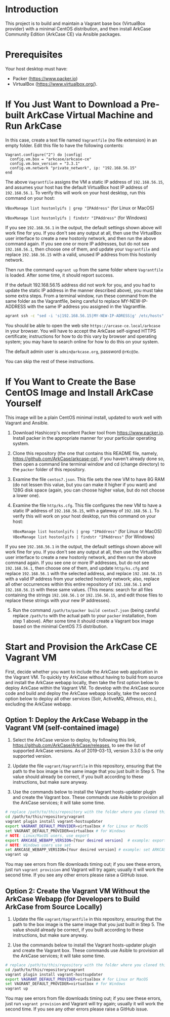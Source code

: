 # Introduction

This project is to build and maintain a Vagrant base box (VirtualBox provider) with a minimal CentOS distribution, and then install ArkCase Community Edition (ArkCase CE) via Ansible packages.

# Prerequisites

Your host desktop must have:

* Packer (<https://www.packer.io>)
* VirtualBox (<https://www.virtualbox.org/>).  

# If You Just Want to Download a Pre-built ArkCase Virtual Machine and Run ArkCase

In this case, create a text file named `Vagrantfile` (no file extension) in an empty folder.  Edit this file to have the following contents:

```
Vagrant.configure("2") do |config|
  config.vm.box = "arkcase/arkcase-ce"
  config.vm.box_version = "3.3.1"
  config.vm.network "private_network", ip: "192.168.56.15"  
end
```

The above `Vagrantfile` assigns the VM a static IP address of `192.168.56.15`, and assumes your host has the default VirtualBox host IP address of `192.168.56.1`.  To verify this will work on your host desktop, run this command on your host:

   `VBoxManage list hostonlyifs | grep "IPAddress"`  (for Linux or MacOS)
   
   `VBoxManage list hostonlyifs | findstr "IPAddress"`  (for Windows)
   
If you see `192.168.56.1` in the output, the default settings shown above will work fine for you.  If you don't see any output at all, then use the VirtualBox user interface to create a new hostonly network, and then run the above command again.  If you see one or more IP addresses, but do not see `192.168.56.1`, then choose one of them, and update your `Vagrantfile` and replace `192.168.56.15` with a valid, unused IP address from this hostonly network.  

Then run the command `vagrant up` from the same folder where `Vagrantfile` is loaded.  After some time, it should report success.

If the default 192.168.56.15 address did not work for you, and you had to update the static IP address in the manner described above), you must take some extra steps.  From a terminal window, run these command from the same folder as the Vagrantfile, being careful to replace MY-NEW-IP-ADDRESS with the same IP address you assigned in the Vagrantfile.

```bash
agrant ssh -c "sed -i 's|192.168.56.15|MY-NEW-IP-ADRESS|g' /etc/hosts"
```

You should be able to open the web site `https://arcase-ce.local/arkcase` in your browser.  You will have to accept the ArkCase self-signed HTTPS certificate; instructions for how to do this vary by browser and operating system; you may have to search online for how to do this on your system.

The default admin user is `admin@arkcase.org`, password `@rKc@3e`.

You can skip the rest of these instructions.

# If You Want to Create the Base CentOS Image and Install ArkCase Yourself

This image will be a plain CentOS minimal install, updated to work well with Vagrant and Ansible.  

1. Download Hashicorp's excellent Packer tool from <https://www.packer.io>. Install packer in the appropriate manner for your particular operating system.

2. Clone this repository (the one that contains this README file, namely, https://github.com/ArkCase/arkcase-ce), if you haven't already done so, then open a command line terminal window and cd (change directory) to the `packer` folder of this repository. 

3. Examine the file `centos7.json`.  This file sets the new VM to have 8G RAM (do not lessen this value, but you can make it higher if you want) and 128G disk space (again, you can choose  higher value, but do not choose a lower one).

4. Examine the file `http/ks.cfg`.  This file configures the new VM to have a static IP address of `192.168.56.15`, with a gateway of `192.168.56.1`.  To verify this will work on your host desktop, run this command on your host:

   `VBoxManage list hostonlyifs | grep "IPAddress"`  (for Linux or MacOS)
   `VBoxManage list hostonlyifs | findstr "IPAddress"`  (for Windows)
   
If you see `192.168.56.1` in the output, the default settings shown above will work fine for you.  If you don't see any output at all, then use the VirtualBox user interface to create a new hostonly network, and then run the above command again.  If you see one or more IP addresses, but do not see `192.168.56.1`, then choose one of them, and update `http/ks.cfg` and replace `192.168.56.1` with the selected address, and replace `192.168.56.15` with a valid IP address from your selected hostonly network; also, replace all other occurrences within this entire repository of `192.168.56.1` and `192.168.56.15` with these same values.  (This means: search for all files containing the strings `192.168.56.1` or `192.156.56.15`, and edit those files to replace these strings with your new IP addresses).

5. Run the command `/path/to/packer build centos7.json` (being careful replace `/path/to` with the actual path to your `packer` installation, from step 1 above). After some time it should create a Vagrant box image based on the minimal CentOS 7.5 distribution.

# Start and Provision the ArkCase CE Vagrant VM

First, decide whether you want to include the ArkCase web application in the Vagrant VM.  To quickly try ArkCase without having to build from source and install the ArkCase webapp locally, then take the first option below to deploy ArkCase within the Vagrant VM.  To develop with the ArkCase source code and build and deploy the ArkCase webapp locally, take the second option below to deploy all other services (Solr, ActiveMQ, Alfresco, etc.), excluding the ArkCase webapp.

## Option 1: Deploy the ArkCase Webapp in the Vagrant VM (self-contained image)

1. Select the ArkCase version to deploy, by following this link, https://github.com/ArkCase/ArkCase/releases, to see the list of supported ArkCase versions.  As of 2019-03-13, version 3.3.0 is the only supported version.

2. Update the file `vagrant/Vagrantfile` in this repository, ensuring that the path to the box image is the same image that you just built in Step 5.  The value should already be correct, if you built according to these instructions, but make sure anyway.

3. Use the commands below to install the Vagrant hosts-updater plugin and create the Vagrant box.  These commands use Asible to provision all the ArkCase services; it will take some time.

```bash
# replace /path/to/this/repository with the folder where you cloned this repository
cd /path/to/this/repository/vagrant
vagrant plugin install vagrant-hostsupdater
export VAGRANT_DEFAULT_PROVIDER=virtualbox # for Linux or MacOS
set VAGRANT_DEFAULT_PROVIDER=virtualbox # for Windows
# NOTE: Linux/MacOS users, use export
export ARKCASE_WEBAPP_VERSION=[Your desired version]  # example: export ARKCASE_WEBAPP_VERSION=3.3.0
# NOTE: Windows users use set
set ARKCASE_WEBAPP_VERSION=[Your desired version] # example: set ARKCASE_WEBAPP_VERSION=3.3.0
vagrant up
```

You may see errors from file downloads timing out; if you see these errors, just run `vagrant provision` and Vagrant will try again; usually it will work the second time.  If you see any other errors please raise a GitHub issue.

## Option 2: Create the Vagrant VM Without the ArkCase Webapp (for Developers to Build ArkCase from Source Locally)

1. Update the file `vagrant/Vagrantfile` in this repository, ensuring that the path to the box image is the same image that you just built in Step 5.  The value should already be correct, if you built according to these instructions, but make sure anyway.

2. Use the commands below to install the Vagrant hosts-updater plugin and create the Vagrant box.  These commands use Asible to provision all the ArkCase services; it will take some time.

```bash
# replace /path/to/this/repository with the folder where you cloned this repository
cd /path/to/this/repository/vagrant
vagrant plugin install vagrant-hostsupdater
export VAGRANT_DEFAULT_PROVIDER=virtualbox # for Linux or MacOS
set VAGRANT_DEFAULT_PROVIDER=virtualbox # for Windows
vagrant up
```

You may see errors from file downloads timing out; if you see these errors, just run `vagrant provision` and Vagrant will try again; usually it will work the second time.  If you see any other errors please raise a GitHub issue.


